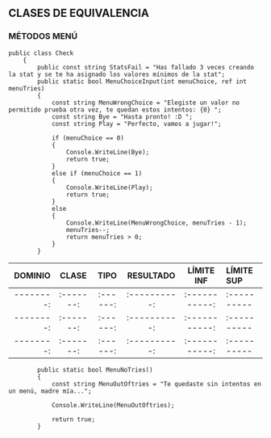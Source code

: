 ## CLASES DE EQUIVALENCIA ##
### MÉTODOS MENÚ ### 
~~~~
public class Check
    {
        public const string StatsFail = "Has fallado 3 veces creando la stat y se te ha asignado los valores mínimos de la stat";
        public static bool MenuChoiceInput(int menuChoice, ref int menuTries)
        {
            const string MenuWrongChoice = "Elegiste un valor no permitido prueba otra vez, te quedan estos intentos: {0} ";
            const string Bye = "Hasta pronto! :D ";
            const string Play = "Perfecto, vamos a jugar!";

            if (menuChoice == 0)
            {
                Console.WriteLine(Bye);
                return true;
            }
            else if (menuChoice == 1)                
            {
                Console.WriteLine(Play);
                return true;
            }
            else
            {
                Console.WriteLine(MenuWrongChoice, menuTries - 1);
                menuTries--;
                return menuTries > 0;
            }
        }
~~~~

DOMINIO  |  CLASE  |  TIPO  | RESULTADO  | LÍMITE INF  | LÍMITE SUP      
--------:|:-------:|:------:|:----------:|:-----------:|:----------      
--------:|:-------:|:------:|:----------:|:-----------:|:----------        
--------:|:-------:|:------:|:----------:|:-----------:|:----------     
--------:|:-------:|:------:|:----------:|:-----------:|:----------  

~~~
        public static bool MenuNoTries()
        {
            const string MenuOutOftries = "Te quedaste sin intentos en un menú, madre mía...";

            Console.WriteLine(MenuOutOftries);

            return true;
        }
~~~
